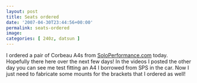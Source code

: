 ```yaml
---
layout: post
title: Seats ordered
date: '2007-04-30T23:44:56+00:00'
permalink: seats-ordered
image: 
categories: [ 240z, datsun ]
---
```

I ordered a pair of Corbeau A4s from [SoloPerformance.com](https://www.soloperformance.com) today. Hopefully there here over the next few days! In the videos I posted the other day you can see me test fitting an A4 I borrowed from SPS in the car. Now I just need to fabricate some mounts for the brackets that I ordered as well!


